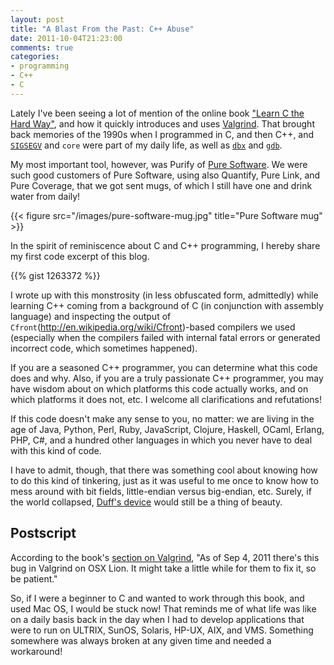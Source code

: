 ```yaml
---
layout: post
title: "A Blast From the Past: C++ Abuse"
date: 2011-10-04T21:23:00
comments: true
categories:
- programming
- C++
- C
---
```

Lately I've been seeing a lot of mention of the online book ["Learn C the Hard Way"](http://c.learncodethehardway.org/), and how it quickly introduces and uses [Valgrind](http://valgrind.org/). That brought back memories of the 1990s when I programmed in C, and then C++, and [`SIGSEGV`](http://en.wikipedia.org/wiki/SIGSEGV) and `core` were part of my daily life, as well as [`dbx`](http://en.wikipedia.org/wiki/Dbx_\(debugger\)) and [`gdb`](http://www.gnu.org/s/gdb/).

My most important tool, however, was Purify of [Pure Software](http://en.wikipedia.org/wiki/Pure_Software). We were such good customers of Pure Software, using also Quantify, Pure Link, and Pure Coverage, that we got sent mugs, of which I still have one and drink water from daily!

{{< figure src="/images/pure-software-mug.jpg" title="Pure Software mug" >}}

In the spirit of reminiscence about C and C++ programming, I hereby share my first code excerpt of this blog.

<!--more-->

{{% gist 1263372 %}}

I wrote up with this monstrosity (in less obfuscated form, admittedly) while learning C++ coming from a background of C (in conjunction with assembly language) and inspecting the output of `Cfront`(http://en.wikipedia.org/wiki/Cfront)-based compilers we used (especially when the compilers failed with internal fatal errors or generated incorrect code, which sometimes happened).

If you are a seasoned C++ programmer, you can determine what this code does and why. Also, if you are a truly passionate C++ programmer, you may have wisdom about on which platforms this code actually works, and on which platforms it does not, etc. I welcome all clarifications and refutations!

If this code doesn't make any sense to you, no matter: we are living in the age of Java, Python, Perl, Ruby, JavaScript, Clojure, Haskell, OCaml, Erlang, PHP, C#, and a hundred other languages in which you never have to deal with this kind of code.

I have to admit, though, that there was something cool about knowing how to do this kind of tinkering, just as it was useful to me once to know how to mess around with bit fields, little-endian versus big-endian, etc. Surely, if the world collapsed, [Duff's device](http://en.wikipedia.org/wiki/Duff's_device) would still be a thing of beauty.

## Postscript

According to the book's [section on Valgrind](http://c.learncodethehardway.org/book/learn-c-the-hard-waych5.html#x10-290005]), "As of Sep 4, 2011 there's this bug in Valgrind on OSX Lion. It might take a little while for them to fix it, so be patient."

So, if I were a beginner to C and wanted to work through this book, and used Mac OS, I would be stuck now! That reminds me of what life was like on a daily basis back in the day when I had to develop applications that were to run on ULTRIX, SunOS, Solaris, HP-UX, AIX, and VMS. Something somewhere was always broken at any given time and needed a workaround!
